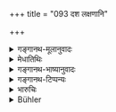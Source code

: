 +++
title = "093 दश लक्षणानि"

+++

<details><summary>गङ्गानथ-मूलानुवादः</summary>

Those Brāhmaṇas, who properly study the ten forms of duty, and having studied them, follow them in practice, reach the highest state.—(93).
</details>

<details><summary>मेधातिथिः</summary>

पूर्वस्य विधेः फलकथनम् । अध्ययनात् फलश्रुतिर् अनुष्ठानश्रुत्यर्था ॥ ६.९३ ॥
</details>

<details><summary>गङ्गानथ-भाष्यानुवादः</summary>

This describes the reward of what has just been enjoined. The mention of the reward of study is meant to eulogise the actual performance.—(93).
</details>

<details><summary>गङ्गानथ-टिप्पन्यः</summary>

**(verses 6.87-93)**

See Comparative notes for [Verse
6.87].
</details>

<details><summary>भारुचिः</summary>

_संन्यासक्रमार्थम् अधुनेदम् उच्यते ।_
</details>

<details><summary>Bühler</summary>

093	Those Brahmanas who thoroughly study the tenfold law, and after studying obey it, enter the highest state.
</details>
